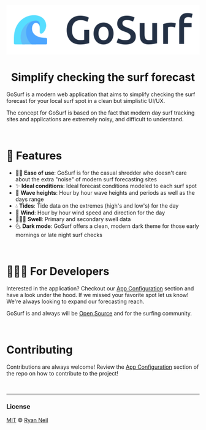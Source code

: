 <p align="center">
  <a href="https://github.com/gosurf">
    <img src="assets/header.svg" width="550">
  </a>
</p>

<h1 align="center">Simplify checking the surf forecast</h1>

GoSurf is a modern web application that aims to simplify checking the surf forecast for your local surf spot in a clean but simplistic UI/UX.

The concept for GoSurf is based on the fact that modern day surf tracking sites and applications are extremely noisy, and difficult to understand.

<br>

# 🚀 Features

- 🤙🏻 **Ease of use**: GoSurf is for the casual shredder who doesn't care about the extra "noise" of modern surf forecasting sites
- ✨ **Ideal conditions**: Ideal forecast conditions modeled to each surf spot
- 🌊 **Wave heights**: Hour by hour wave heights and periods as well as the days range
- 💧 **Tides**: Tide data on the extremes (high's and low's) for the day
- 💨 **Wind**: Hour by hour wind speed and direction for the day
- 🏄🏼‍♂️ **Swell**: Primary and secondary swell data
- 🌜 **Dark mode**: GoSurf offers a clean, modern dark theme for those early mornings or late night surf checks

<br>

# 🧑🏽‍💻 For Developers

Interested in the application? Checkout our [App Configuration](https://github.com/ryan-neil/gosurf/blob/main/config/README.md) section and have a look under the hood. If we missed your favorite spot let us know! We're always looking to expand our forecasting reach.

GoSurf is and always will be [Open Source](https://opensource.com/resources/what-open-source) and for the surfing community.

<br>

# Contributing

Contributions are always welcome! Review the [App Configuration](https://github.com/ryan-neil/gosurf/blob/main/config/README.md) section of the repo on how to contribute to the project!

<br>

---

### License

[MIT](https://github.com/ryan-neil/gosurf/blob/master/LICENSE) © [Ryan Neil](https://github.com/ryan-neil)
